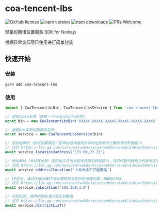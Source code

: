 # coa-tencent-lbs

[![GitHub license](https://img.shields.io/badge/license-MIT-green.svg?style=flat-square)](LICENSE)
[![npm version](https://img.shields.io/npm/v/coa-tencent-lbs.svg?style=flat-square)](https://www.npmjs.org/package/coa-tencent-lbs)
[![npm downloads](https://img.shields.io/npm/dm/coa-tencent-lbs.svg?style=flat-square)](http://npm-stat.com/charts.html?package=coa-tencent-lbs)
[![PRs Welcome](https://img.shields.io/badge/PRs-welcome-brightgreen.svg?style=flat-square)](https://github.com/coajs/coa-tencent-lbs/pulls)

轻量的腾讯位置服务 SDK for Node.js

根据日常实际项目使用进行简单封装

## 快速开始

### 安装

```shell
yarn add coa-tencent-lbs
```

### 使用

```typescript
import { CoaTencentLbsBin, CoaTencentLbsService } from 'coa-tencent-lbs'

// 初始化bin实例（依赖一个redisCache实例）
const bin = new CoaTencentLbsBin('XXXXX-XXXXX-XXXXX-XXXXX-XXXXX-XXXXX', redisCache)

// 根据bin实例创建服务实例
const service = new CoaTencentLbsService(bin)

// 逆地址解析（坐标位置描述）提供由经纬度到文字地址及相关位置信息的转换能力
// 详见 https://lbs.qq.com/service/webService/webServiceGuide/webServiceGcoder
await service.location2address('131.00,22.22')

// 地址解析（地址转坐标）提供由文字地址到经纬度的转换能力，并同时提供结构化的省市区地址信息
// 详见 https://lbs.qq.com/service/webService/webServiceGuide/webServiceGeocoder
await service.address2location('上海市徐汇区桂箐路')

// IP定位，通过终端设备IP地址获取其当前所在地理位置，精确到市级
// 详见 https://lbs.qq.com/service/webService/webServiceGuide/webServiceIp
await service.ipLocation('192.168.1.0')

// 行政区划，提供中国标准行政区划数据
// 详见 https://lbs.qq.com/service/webService/webServiceGuide/webServiceDistrict
await service.districtList()
```
